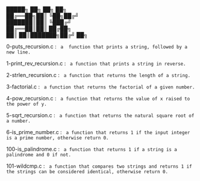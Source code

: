  █████╗ ██╗     ██╗  ██╗                                                                                              				
██╔══██╗██║     ╚██╗██╔╝															
███████║██║      ╚███╔╝ 															
██╔══██║██║      ██╔██╗ 															
██║  ██║███████╗██╔╝ ██╗															


                                                                                                               
0-puts_recursion.c :
		` a  function that prints a string, followed by a new line.`


1-print_rev_recursion.c :
		` a function that prints a string in reverse.`


2-strlen_recursion.c :
		` a function that returns the length of a string.`


3-factorial.c :
		` a function that returns the factorial of a given number.`


4-pow_recursion.c :
		` a function that returns the value of x raised to the power of y.`


5-sqrt_recursion.c :
		` a function that returns the natural square root of a number.`


6-is_prime_number.c :
		` a function that returns 1 if the input integer is a prime number, otherwise return 0.`


100-is_palindrome.c :
		` a function that returns 1 if a string is a palindrome and 0 if not.`


101-wildcmp.c :
		` a function that compares two strings and returns 1 if the strings can be considered identical, otherwise return 0.`
